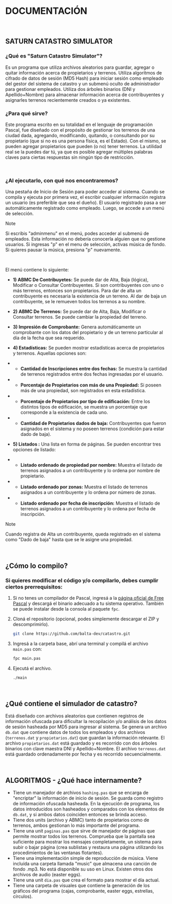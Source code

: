 # DOCUMENTACIÓN

&emsp;
 
## SATURN CATASTRO SIMULATOR

### ¿Qué es "Saturn Catastro Simulator"? 
Es un programa que utiliza archivos aleatorios para guardar, agregar o quitar información acerca de propietarios y terrenos. Utiliza algoritmos de cifrado de datos de sesión (MD5 Hash) para iniciar sesión como empleado del gestor del sistema de catastro y un submenú oculto de administrador para gestionar empleados. Utiliza dos árboles binarios (DNI y Apellido+Nombre) para almacenar información acerca de contribuyentes y asignarles terrenos recientemente creados o ya existentes.

### ¿Para qué sirve?
Este programa escrito en su totalidad en el lenguaje de programación Pascal, fue diseñado con el propósito de gestionar los terrenos de una ciudad dada, agregando, modificando, quitando, o consultando por su propietario (que si no es una persona física, es el Estado). Con el mismo, se pueden agregar propietarios que pueden (o no) tener terrenos. La utilidad real se la puedes dar tú, ya que es posible agregar múltiples palabras claves para ciertas respuestas sin ningún tipo de restricción.

&emsp;

### ¿Al ejecutarlo, con qué nos encontraremos?

Una pestaña de Inicio de Sesión para poder acceder al sistema. Cuando se compila y ejecuta por primera vez, el escribir cualquier información registra un usuario (es preferible que sea el dueño).
El usuario registrado pasa a ser automáticamente registrado como empleado. Luego, se accede a un menú de selección. 

> [!NOTE]
> Si escribis "adminmenu" en el menú, podes acceder al submenú de empleados. Esta información no debería conocerla alguien que no gestione usuarios. Si ingresas "p" en el menu de selección, activas música de fondo. Si quieres pausar la música, presiona "p" nuevamente.

&emsp;

El menú contiene lo siguiente:

* **1) ABMC De Contribuyetes:** Se puede dar de Alta, Baja (lógica), Modificar o Consultar Contribuyentes. Si son contribuyentes con uno o más terrenos, entonces son propietarios. Para dar de alta un contribuyente es necesaria la existencia de un terreno. Al dar de baja un contribuyente, se le remueven todos los terrenos a su nombre.
 
* **2) ABMC De Terrenos:** Se puede dar de Alta, Baja, Modificar o Consultar terrenos. Se puede cambiar la propiedad del terreno.
 
* **3) Impresión de Comprobante:** Genera automáticamente un comprobante con los datos del propietario y de un terreno particular al día de la fecha que sea requerido.
  
* **4) Estadísticas:** Se pueden mostrar estadísticas acerca de propietarios y terrenos. Aquellas opciones son:

* * **Cantidad de Inscripciones entre dos fechas:** Se muestra la cantidad de terrenos registrados entre dos fechas ingresadas por el usuario.

* * **Porcentaje de Propietarios con más de una Propiedad:** Si poseen más de una propiedad, son registrados en esta estadística.

* * **Porcentaje de Propietarios por tipo de edificación:** Entre los distintos tipos de edificación, se muestra un porcentaje que corresponde a la existencia de cada uno.

* * **Cantidad de Propietarios dados de baja:** Contribuyentes que fueron asignados en el sistema y no poseen terrenos (condición para estar dado de baja).

* **5) Listados :** Una lista en forma de páginas. Se pueden encontrar tres opciones de listado:
* * **Listado ordenado de propiedad por nombre:** Muestra el listado de terrenos asignados a un contribuyente y lo ordena por nombre de propietario.
* * **Listado ordenado por zonas:** Muestra el listado de terrenos asignados a un contribuyente y lo ordena por número de zonas.
* * **Listado ordenado por fecha de inscripción:** Muestra el listado de terrenos asignados a un contribuyente y lo ordena por fecha de inscripción.  

> [!NOTE]
> Cuando registra de Alta un contribuyente, queda registrado en el sistema como "Dado de baja" hasta que se le asigne una propiedad.

&emsp;

## ¿Cómo lo compilo?

### Si quieres modificar el código y/o compilarlo, debes cumplir ciertos prerrequisitos:

1. Si no tenes un compilador de Pascal, ingresá a la [página oficial de Free Pascal](https://www.freepascal.org/download.html) y descargá el binario adecuado a tu sistema operativo. También se puede instalar desde la consola al paquete `fpc`.

2. Cloná el repositorio (opcional, podes simplemente descargar el ZIP y descomprimirlo).
   ```sh
   git clone https://github.com/balta-dev/catastro.git
   ```
3. Ingresá a la carpeta base, abrí una terminal y compilá el archivo `main.pas` con:
   ```sh
   fpc main.pas
   ```
4. Ejecutá el archivo.
	```sh
   ./main
   ```

 &emsp;
## ¿Qué contiene el simulador de catastro?

Está diseñado con archivos aleatorios que contienen registros de información ofuscada para dificultar la recopilación y/o análisis de los datos de sesión hasheada por MD5 para ingresar al sistema. Se genera un archivo `db.dat` que contiene datos de todos los empleados y dos archivos (`terrenos.dat` y `propietarios.dat`) que guardan la información relevante. El archivo `propietarios.dat` está guardado y es recorrido con dos árboles binarios con clave maestra DNI y Apellido+Nombre. El archivo `terrenos.dat` está guardado ordenadamente por fecha y es recorrido secuencialmente.

&emsp;
## ALGORITMOS - ¿Qué hace internamente? 

* Tiene un manejador de archivos `hashing.pas` que se encarga de "encriptar" la información de inicio de sesión. Se guarda como registro de información ofuscada hasheada. En la ejecución de programa, los datos introducidos son hasheados y comparados con los elementos de `db.dat`, y si ambos datos coinciden entonces se brinda acceso.
* Tiene dos units (archivo y ABMC) tanto de propietarios como de terrenos, ambos gestionan lo más importante del programa.
* Tiene una unit `paginas.pas` que sirve de manejador de páginas que permite mostrar todos los terrenos. Comprueba que la pantalla sea suficiente para mostrar los mensajes completamente, un sistema para subir o bajar página (crea sublistas y restaura una página utilizando los procedimientos de las ventanas flotantes).
* Tiene una implementación simple de reproducción de música. Viene incluída una carpeta llamada "music" que almacena una canción de fondo .mp3. No está disponible su uso en Linux. Existen otros dos archivos de audio (easter eggs).
* Tiene una unit `dia.pas` que crea el formato para mostrar el día actual.
* Tiene una carpeta de visuales que contiene la generación de los gráficos del programa (cajas, comprobante, easter eggs, estrellas, círculos).
